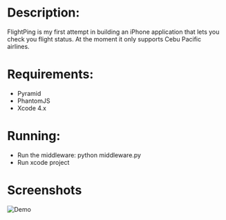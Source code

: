 # Description:

FlightPing is my first attempt in building an iPhone application that lets you check you flight status. At the moment it only supports Cebu Pacific airlines.


# Requirements:

- Pyramid
- PhantomJS
- Xcode 4.x

# Running:

- Run the middleware: python middleware.py
- Run xcode project

# Screenshots

![Demo](http://github.marconijr.com/flightping/demo.png)
